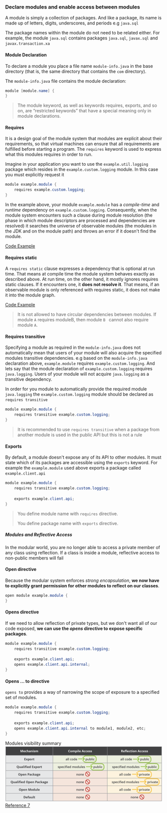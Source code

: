 ### Declare modules and enable access between modules

A module is simply a collection of packages. And like a package, its name is made up of letters, digits, underscores, and periods e.g `java.sql`

The package names within the module do not need to be related either. 
For example, the module `java.sql` contains packages `java.sql`, `javax.sql` and `javax.transaction.xa`

#### Module Declaration
To declare a module you place a file name `module-info.java` in the base directory (that is, the same directory that contains the `com` directory).

The `module-info.java` file contains the module declaration:  

```java
module [module.name] {
}
```
> The module keyword, as well as keywords requires, exports, and so on, are “restricted keywords” that have a special meaning only in module declarations.

#### Requires
It is a design goal of the module system that modules are explicit about their requirements, so that virtual machines can ensure that all requirements are fulfilled before starting a program. 
The `requires` keyword is used to express what this modules requires in order to run.

Imagine in your application you want to use the `example.util.logging` package which resides in the `example.custom.logging` module. 
In this case you must explicitly request it

```java
module example.module {
    requires example.custom.logging;
}
```

In the example above, your module `example.module` has a *compile-time* and *runtime* dependency on `example.custom.logging`. 
Consequently, when the module system encounters such a clause during module resolution (the phase in which module
 descriptors are processed and dependencies are resolved) it searches the universe of observable modules 
 (the modules in the JDK and on the module path) and throws an error if it doesn't find the module.
 
[Code Example](/examples/requires_example) 
 
#### Requires static
A `requires static` clause expresses a dependency that is optional at run time. 
That means at compile time the module system behaves exactly as described above. 
At run time, on the other hand, it mostly ignores requires static clauses. 
If it encounters one, it __does not resolve it__. 
That means, if an observable module is only referenced with requires static, it does not make it into the module graph.

[Code Example](/examples/requires_static_example) 

> It is not allowed to have circular dependencies between modules. If module `A` requires moduleB, then module `B
>` cannot also require module `A`.

#### Requires transitive

Specifying a module as required in the `module-info.java` does not automatically mean that users of your module will 
also acquire the specified modules transitive dependencies. e.g based on the `module-info.java` declaration above, 
`example.module` requires `example.custom.logging`. And lets say that the module declaration of `example.custom.logging` 
requires `java.logging`. Users of your module will not acquire `java.logging` as a transitive dependency.  

In order for you module to automatically provide the required module `java.logging` the `example.custom.logging` module 
should be declared as `requires transitive`

```java
module example.module {
    requires transitive example.custom.logging;
}
```

> It is recommended to use `requires transitive` when a package from another module is used in the public API but this is not a rule

#### Exports

By default, a module doesn't expose any of its API to other modules. 
It must state which of its packages are accessible using the `exports` keyword. 
For example the `example.module` used above exports a package called `example.client.api`

```java
module example.module {
    requires transitive example.custom.logging;
    
    exports example.client.api;
}
```

> You define module name with `requires` directive.
>
> You define package name with `exports` directive.

##### Modules and Reflective Access

In the modular world, you are no longer able to access a private member of any class using reflection. 
If a class is inside a module, reflective access to non-public members will fail

#### Open directive

Because the modular system enforces *strong encapsulation*, 
__we now have to explicitly grant permission for other modules to reflect on our classes__.

```java
open module example.module {
}
```

#### Opens directive

If we need to allow reflection of private types, but we don't want all of our code exposed, 
__we can use the *opens* directive to expose specific packages__.

```java
module example.module {
    requires transitive example.custom.logging;
    
    exports example.client.api;
    opens example.client.api.internal;
}
```

#### Opens ... to directive
`opens to` provides a way of narrowing the scope of exposure to a specified set of modules. 

```java
module example.module {
    requires transitive example.custom.logging;
    
    exports example.client.api;
    opens example.client.api.internal to module1, module2, etc;
}
```

Modules visibility summary
![Modules visibility summary](../images/java-9-modules-visibility.png) 
[Reference 7](../bibliography.md)